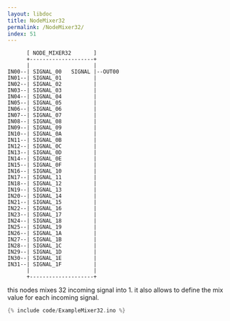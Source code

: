 ```yaml
---
layout: libdoc
title: NodeMixer32
permalink: /NodeMixer32/
index: 51
---
```


          [ NODE_MIXER32       ]       
          +--------------------+       
          |                    |       
    IN00--| SIGNAL_00   SIGNAL |--OUT00
    IN01--| SIGNAL_01          |       
    IN02--| SIGNAL_02          |       
    IN03--| SIGNAL_03          |       
    IN04--| SIGNAL_04          |       
    IN05--| SIGNAL_05          |       
    IN06--| SIGNAL_06          |       
    IN07--| SIGNAL_07          |       
    IN08--| SIGNAL_08          |       
    IN09--| SIGNAL_09          |       
    IN10--| SIGNAL_0A          |       
    IN11--| SIGNAL_0B          |       
    IN12--| SIGNAL_0C          |       
    IN13--| SIGNAL_0D          |       
    IN14--| SIGNAL_0E          |       
    IN15--| SIGNAL_0F          |       
    IN16--| SIGNAL_10          |       
    IN17--| SIGNAL_11          |       
    IN18--| SIGNAL_12          |       
    IN19--| SIGNAL_13          |       
    IN20--| SIGNAL_14          |       
    IN21--| SIGNAL_15          |       
    IN22--| SIGNAL_16          |       
    IN23--| SIGNAL_17          |       
    IN24--| SIGNAL_18          |       
    IN25--| SIGNAL_19          |       
    IN26--| SIGNAL_1A          |       
    IN27--| SIGNAL_1B          |       
    IN28--| SIGNAL_1C          |       
    IN29--| SIGNAL_1D          |       
    IN30--| SIGNAL_1E          |       
    IN31--| SIGNAL_1F          |       
          |                    |       
          +--------------------+       

this nodes mixes 32 incoming signal into 1. it also allows to define the mix value for each incoming signal.


```c
{% include code/ExampleMixer32.ino %}
```


